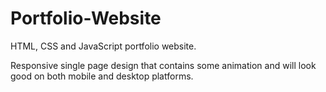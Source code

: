 # Portfolio-Website
HTML, CSS and JavaScript portfolio website.

Responsive single page design that contains some animation and will look good on both mobile and desktop platforms.
